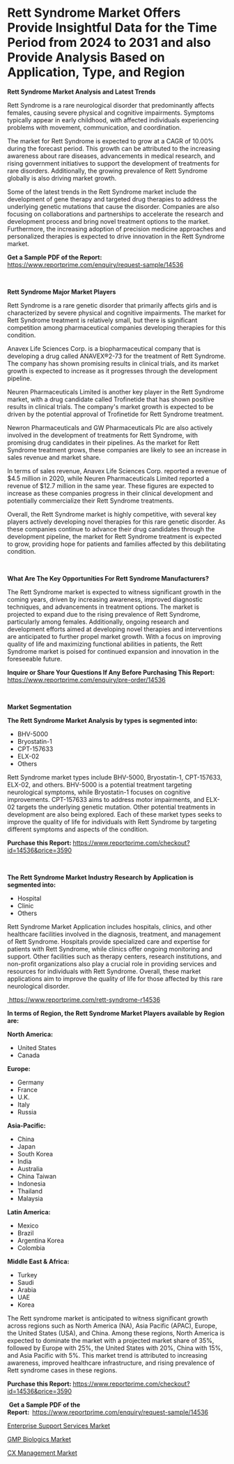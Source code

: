 <p><h1>Rett Syndrome Market Offers Provide Insightful Data for the Time Period from 2024 to 2031 and also Provide Analysis Based on Application, Type, and Region</h1></p><p><strong>Rett Syndrome Market Analysis and Latest Trends</strong></p>
<p><p>Rett Syndrome is a rare neurological disorder that predominantly affects females, causing severe physical and cognitive impairments. Symptoms typically appear in early childhood, with affected individuals experiencing problems with movement, communication, and coordination.</p><p>The market for Rett Syndrome is expected to grow at a CAGR of 10.00% during the forecast period. This growth can be attributed to the increasing awareness about rare diseases, advancements in medical research, and rising government initiatives to support the development of treatments for rare disorders. Additionally, the growing prevalence of Rett Syndrome globally is also driving market growth.</p><p>Some of the latest trends in the Rett Syndrome market include the development of gene therapy and targeted drug therapies to address the underlying genetic mutations that cause the disorder. Companies are also focusing on collaborations and partnerships to accelerate the research and development process and bring novel treatment options to the market. Furthermore, the increasing adoption of precision medicine approaches and personalized therapies is expected to drive innovation in the Rett Syndrome market.</p></p>
<p><strong>Get a Sample PDF of the Report:&nbsp;</strong> <a href="https://www.reportprime.com/enquiry/request-sample/14536">https://www.reportprime.com/enquiry/request-sample/14536</a></p>
<p>&nbsp;</p>
<p><strong>Rett Syndrome Major Market Players</strong></p>
<p><p>Rett Syndrome is a rare genetic disorder that primarily affects girls and is characterized by severe physical and cognitive impairments. The market for Rett Syndrome treatment is relatively small, but there is significant competition among pharmaceutical companies developing therapies for this condition.</p><p>Anavex Life Sciences Corp. is a biopharmaceutical company that is developing a drug called ANAVEX®2-73 for the treatment of Rett Syndrome. The company has shown promising results in clinical trials, and its market growth is expected to increase as it progresses through the development pipeline.</p><p>Neuren Pharmaceuticals Limited is another key player in the Rett Syndrome market, with a drug candidate called Trofinetide that has shown positive results in clinical trials. The company's market growth is expected to be driven by the potential approval of Trofinetide for Rett Syndrome treatment.</p><p>Newron Pharmaceuticals and GW Pharmaceuticals Plc are also actively involved in the development of treatments for Rett Syndrome, with promising drug candidates in their pipelines. As the market for Rett Syndrome treatment grows, these companies are likely to see an increase in sales revenue and market share.</p><p>In terms of sales revenue, Anavex Life Sciences Corp. reported a revenue of $4.5 million in 2020, while Neuren Pharmaceuticals Limited reported a revenue of $12.7 million in the same year. These figures are expected to increase as these companies progress in their clinical development and potentially commercialize their Rett Syndrome treatments.</p><p>Overall, the Rett Syndrome market is highly competitive, with several key players actively developing novel therapies for this rare genetic disorder. As these companies continue to advance their drug candidates through the development pipeline, the market for Rett Syndrome treatment is expected to grow, providing hope for patients and families affected by this debilitating condition.</p></p>
<p>&nbsp;</p>
<p><strong>What Are The Key Opportunities For Rett Syndrome Manufacturers?</strong></p>
<p><p>The Rett Syndrome market is expected to witness significant growth in the coming years, driven by increasing awareness, improved diagnostic techniques, and advancements in treatment options. The market is projected to expand due to the rising prevalence of Rett Syndrome, particularly among females. Additionally, ongoing research and development efforts aimed at developing novel therapies and interventions are anticipated to further propel market growth. With a focus on improving quality of life and maximizing functional abilities in patients, the Rett Syndrome market is poised for continued expansion and innovation in the foreseeable future.</p></p>
<p><strong>Inquire or Share Your Questions If Any Before Purchasing This Report:</strong> <a href="https://www.reportprime.com/enquiry/pre-order/14536">https://www.reportprime.com/enquiry/pre-order/14536</a></p>
<p>&nbsp;</p>
<p><strong>Market Segmentation</strong></p>
<p><strong>The Rett Syndrome Market Analysis by types is segmented into:</strong></p>
<p><ul><li>BHV-5000</li><li>Bryostatin-1</li><li>CPT-157633</li><li>ELX-02</li><li>Others</li></ul></p>
<p><p>Rett Syndrome market types include BHV-5000, Bryostatin-1, CPT-157633, ELX-02, and others. BHV-5000 is a potential treatment targeting neurological symptoms, while Bryostatin-1 focuses on cognitive improvements. CPT-157633 aims to address motor impairments, and ELX-02 targets the underlying genetic mutation. Other potential treatments in development are also being explored. Each of these market types seeks to improve the quality of life for individuals with Rett Syndrome by targeting different symptoms and aspects of the condition.</p></p>
<p><strong>Purchase this Report:&nbsp;</strong><a href="https://www.reportprime.com/checkout?id=14536&price=3590">https://www.reportprime.com/checkout?id=14536&price=3590</a></p>
<p>&nbsp;</p>
<p><strong>The Rett Syndrome Market Industry Research by Application is segmented into:</strong></p>
<p><ul><li>Hospital</li><li>Clinic</li><li>Others</li></ul></p>
<p><p>Rett Syndrome Market Application includes hospitals, clinics, and other healthcare facilities involved in the diagnosis, treatment, and management of Rett Syndrome. Hospitals provide specialized care and expertise for patients with Rett Syndrome, while clinics offer ongoing monitoring and support. Other facilities such as therapy centers, research institutions, and non-profit organizations also play a crucial role in providing services and resources for individuals with Rett Syndrome. Overall, these market applications aim to improve the quality of life for those affected by this rare neurological disorder.</p></p>
<p><a href="https://www.reportprime.com/rett-syndrome-r14536">&nbsp;https://www.reportprime.com/rett-syndrome-r14536</a></p>
<p><strong>In terms of Region, the Rett Syndrome Market Players available by Region are:</strong></p>
<p>
    <p> <strong> North America: </strong>
        <ul>
            <li>United States</li>
            <li>Canada</li>
        </ul>
        </p> 
    <p> <strong> Europe: </strong>
        <ul>
            <li>Germany</li>
            <li>France</li>
            <li>U.K.</li>
            <li>Italy</li>
            <li>Russia</li>
        </ul>
        </p> 
    <p> <strong> Asia-Pacific: </strong>
        <ul>
            <li>China</li>
            <li>Japan</li>
            <li>South Korea</li>
            <li>India</li>
            <li>Australia</li>
            <li>China Taiwan</li>
            <li>Indonesia</li>
            <li>Thailand</li>
            <li>Malaysia</li>
        </ul>
        </p> 
    <p> <strong> Latin America: </strong>
        <ul>
            <li>Mexico</li>
            <li>Brazil</li>
            <li>Argentina Korea</li>
            <li>Colombia</li>
        </ul>
        </p> 
    <p> <strong> Middle East & Africa: </strong>
        <ul>
            <li>Turkey</li>
            <li>Saudi</li>
            <li>Arabia</li>
            <li>UAE</li>
            <li>Korea</li>
        </ul>
    </p>
    </p>
<p><p>The Rett syndrome market is anticipated to witness significant growth across regions such as North America (NA), Asia Pacific (APAC), Europe, the United States (USA), and China. Among these regions, North America is expected to dominate the market with a projected market share of 35%, followed by Europe with 25%, the United States with 20%, China with 15%, and Asia Pacific with 5%. This market trend is attributed to increasing awareness, improved healthcare infrastructure, and rising prevalence of Rett syndrome cases in these regions.</p></p>
<p><strong>Purchase this Report: </strong><a href="https://www.reportprime.com/checkout?id=14536&price=3590">https://www.reportprime.com/checkout?id=14536&price=3590</a></p>
<p>&nbsp;<strong>Get a Sample PDF of the Report:&nbsp;&nbsp;</strong><a href="https://www.reportprime.com/enquiry/request-sample/14536">https://www.reportprime.com/enquiry/request-sample/14536</a></p>
<p><strong></strong></p>
<p><p><a href="https://github.com/sardarp081/Market-Research-Report-List-1/blob/main/enterprise-support-services-market.md">Enterprise Support Services Market</a></p><p><a href="https://github.com/waylose1223/Market-Research-Report-List-1/blob/main/gmp-biologics-market.md">GMP Biologics Market</a></p><p><a href="https://github.com/gcimaudf65/Market-Research-Report-List-1/blob/main/cx-management-market.md">CX Management Market</a></p></p>